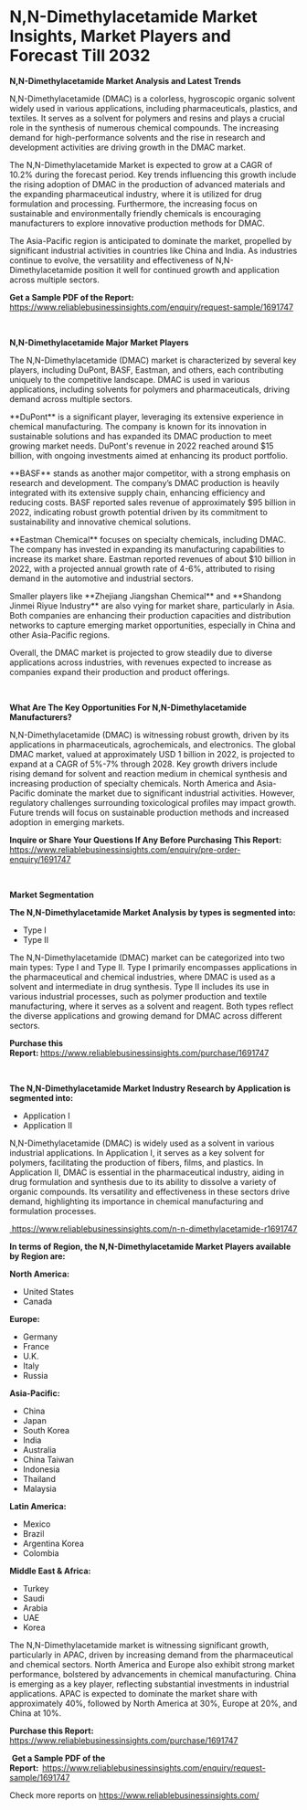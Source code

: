 <p><h1>N,N-Dimethylacetamide Market Insights, Market Players and Forecast Till 2032</h1></p><p><strong>N,N-Dimethylacetamide Market Analysis and Latest Trends</strong></p>
<p><p>N,N-Dimethylacetamide (DMAC) is a colorless, hygroscopic organic solvent widely used in various applications, including pharmaceuticals, plastics, and textiles. It serves as a solvent for polymers and resins and plays a crucial role in the synthesis of numerous chemical compounds. The increasing demand for high-performance solvents and the rise in research and development activities are driving growth in the DMAC market.</p><p>The N,N-Dimethylacetamide Market is expected to grow at a CAGR of 10.2% during the forecast period. Key trends influencing this growth include the rising adoption of DMAC in the production of advanced materials and the expanding pharmaceutical industry, where it is utilized for drug formulation and processing. Furthermore, the increasing focus on sustainable and environmentally friendly chemicals is encouraging manufacturers to explore innovative production methods for DMAC. </p><p>The Asia-Pacific region is anticipated to dominate the market, propelled by significant industrial activities in countries like China and India. As industries continue to evolve, the versatility and effectiveness of N,N-Dimethylacetamide position it well for continued growth and application across multiple sectors.</p></p>
<p><strong>Get a Sample PDF of the Report:&nbsp;</strong> <a href="https://www.reliablebusinessinsights.com/enquiry/request-sample/1691747?utm_campaign=2716&utm_medium=2&utm_source=Github&utm_content=ia&utm_term=27032025&utm_id=nn-dimethylacetamide">https://www.reliablebusinessinsights.com/enquiry/request-sample/1691747</a></p>
<p>&nbsp;</p>
<p><strong>N,N-Dimethylacetamide Major Market Players</strong></p>
<p><p>The N,N-Dimethylacetamide (DMAC) market is characterized by several key players, including DuPont, BASF, Eastman, and others, each contributing uniquely to the competitive landscape. DMAC is used in various applications, including solvents for polymers and pharmaceuticals, driving demand across multiple sectors.</p><p>**DuPont** is a significant player, leveraging its extensive experience in chemical manufacturing. The company is known for its innovation in sustainable solutions and has expanded its DMAC production to meet growing market needs. DuPont's revenue in 2022 reached around $15 billion, with ongoing investments aimed at enhancing its product portfolio.</p><p>**BASF** stands as another major competitor, with a strong emphasis on research and development. The company’s DMAC production is heavily integrated with its extensive supply chain, enhancing efficiency and reducing costs. BASF reported sales revenue of approximately $95 billion in 2022, indicating robust growth potential driven by its commitment to sustainability and innovative chemical solutions.</p><p>**Eastman Chemical** focuses on specialty chemicals, including DMAC. The company has invested in expanding its manufacturing capabilities to increase its market share. Eastman reported revenues of about $10 billion in 2022, with a projected annual growth rate of 4-6%, attributed to rising demand in the automotive and industrial sectors.</p><p>Smaller players like **Zhejiang Jiangshan Chemical** and **Shandong Jinmei Riyue Industry** are also vying for market share, particularly in Asia. Both companies are enhancing their production capacities and distribution networks to capture emerging market opportunities, especially in China and other Asia-Pacific regions.</p><p>Overall, the DMAC market is projected to grow steadily due to diverse applications across industries, with revenues expected to increase as companies expand their production and product offerings.</p></p>
<p>&nbsp;</p>
<p><strong>What Are The Key Opportunities For N,N-Dimethylacetamide Manufacturers?</strong></p>
<p><p>N,N-Dimethylacetamide (DMAC) is witnessing robust growth, driven by its applications in pharmaceuticals, agrochemicals, and electronics. The global DMAC market, valued at approximately USD 1 billion in 2022, is projected to expand at a CAGR of 5%-7% through 2028. Key growth drivers include rising demand for solvent and reaction medium in chemical synthesis and increasing production of specialty chemicals. North America and Asia-Pacific dominate the market due to significant industrial activities. However, regulatory challenges surrounding toxicological profiles may impact growth. Future trends will focus on sustainable production methods and increased adoption in emerging markets.</p></p>
<p><strong>Inquire or Share Your Questions If Any Before Purchasing This Report:</strong> <a href="https://www.reliablebusinessinsights.com/enquiry/pre-order-enquiry/1691747?utm_campaign=2716&utm_medium=2&utm_source=Github&utm_content=ia&utm_term=27032025&utm_id=nn-dimethylacetamide">https://www.reliablebusinessinsights.com/enquiry/pre-order-enquiry/1691747</a></p>
<p>&nbsp;</p>
<p><strong>Market Segmentation</strong></p>
<p><strong>The N,N-Dimethylacetamide Market Analysis by types is segmented into:</strong></p>
<p><ul><li>Type I</li><li>Type II</li></ul></p>
<p><p>The N,N-Dimethylacetamide (DMAC) market can be categorized into two main types: Type I and Type II. Type I primarily encompasses applications in the pharmaceutical and chemical industries, where DMAC is used as a solvent and intermediate in drug synthesis. Type II includes its use in various industrial processes, such as polymer production and textile manufacturing, where it serves as a solvent and reagent. Both types reflect the diverse applications and growing demand for DMAC across different sectors.</p></p>
<p><strong>Purchase this Report:&nbsp;</strong><a href="https://www.reliablebusinessinsights.com/purchase/1691747?utm_campaign=2716&utm_medium=2&utm_source=Github&utm_content=ia&utm_term=27032025&utm_id=nn-dimethylacetamide">https://www.reliablebusinessinsights.com/purchase/1691747</a></p>
<p>&nbsp;</p>
<p><strong>The N,N-Dimethylacetamide Market Industry Research by Application is segmented into:</strong></p>
<p><ul><li>Application I</li><li>Application II</li></ul></p>
<p><p>N,N-Dimethylacetamide (DMAC) is widely used as a solvent in various industrial applications. In Application I, it serves as a key solvent for polymers, facilitating the production of fibers, films, and plastics. In Application II, DMAC is essential in the pharmaceutical industry, aiding in drug formulation and synthesis due to its ability to dissolve a variety of organic compounds. Its versatility and effectiveness in these sectors drive demand, highlighting its importance in chemical manufacturing and formulation processes.</p></p>
<p><a href="https://www.reliablebusinessinsights.com/n-n-dimethylacetamide-r1691747?utm_campaign=2716&utm_medium=2&utm_source=Github&utm_content=ia&utm_term=27032025&utm_id=nn-dimethylacetamide">&nbsp;https://www.reliablebusinessinsights.com/n-n-dimethylacetamide-r1691747</a></p>
<p><strong>In terms of Region, the N,N-Dimethylacetamide Market Players available by Region are:</strong></p>
<p>
    <p> <strong> North America: </strong>
        <ul>
            <li>United States</li>
            <li>Canada</li>
        </ul>
        </p> 
    <p> <strong> Europe: </strong>
        <ul>
            <li>Germany</li>
            <li>France</li>
            <li>U.K.</li>
            <li>Italy</li>
            <li>Russia</li>
        </ul>
        </p> 
    <p> <strong> Asia-Pacific: </strong>
        <ul>
            <li>China</li>
            <li>Japan</li>
            <li>South Korea</li>
            <li>India</li>
            <li>Australia</li>
            <li>China Taiwan</li>
            <li>Indonesia</li>
            <li>Thailand</li>
            <li>Malaysia</li>
        </ul>
        </p> 
    <p> <strong> Latin America: </strong>
        <ul>
            <li>Mexico</li>
            <li>Brazil</li>
            <li>Argentina Korea</li>
            <li>Colombia</li>
        </ul>
        </p> 
    <p> <strong> Middle East & Africa: </strong>
        <ul>
            <li>Turkey</li>
            <li>Saudi</li>
            <li>Arabia</li>
            <li>UAE</li>
            <li>Korea</li>
        </ul>
    </p>
    </p>
<p><p>The N,N-Dimethylacetamide market is witnessing significant growth, particularly in APAC, driven by increasing demand from the pharmaceutical and chemical sectors. North America and Europe also exhibit strong market performance, bolstered by advancements in chemical manufacturing. China is emerging as a key player, reflecting substantial investments in industrial applications. APAC is expected to dominate the market share with approximately 40%, followed by North America at 30%, Europe at 20%, and China at 10%.</p></p>
<p><strong>Purchase this Report: </strong><a href="https://www.reliablebusinessinsights.com/purchase/1691747?utm_campaign=2716&utm_medium=2&utm_source=Github&utm_content=ia&utm_term=27032025&utm_id=nn-dimethylacetamide">https://www.reliablebusinessinsights.com/purchase/1691747</a></p>
<p>&nbsp;<strong>Get a Sample PDF of the Report:&nbsp;&nbsp;</strong><a href="https://www.reliablebusinessinsights.com/enquiry/request-sample/1691747?utm_campaign=2716&utm_medium=2&utm_source=Github&utm_content=ia&utm_term=27032025&utm_id=nn-dimethylacetamide">https://www.reliablebusinessinsights.com/enquiry/request-sample/1691747</a></p>
<p><strong></strong></p>
<p>Check more reports on <a href="https://www.reliablebusinessinsights.com/?utm_campaign=2716&utm_medium=2&utm_source=Github&utm_content=ia&utm_term=27032025&utm_id=nn-dimethylacetamide">https://www.reliablebusinessinsights.com/</a></p>